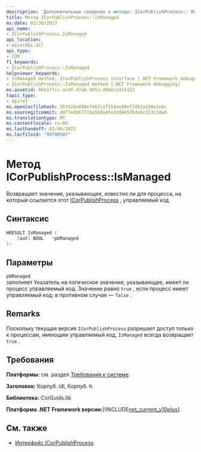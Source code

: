 ```yaml
---
description: 'Дополнительные сведения о методе: ICorPublishProcess:: Manage'
title: Метод ICorPublishProcess::IsManaged
ms.date: 03/30/2017
api_name:
- ICorPublishProcess.IsManaged
api_location:
- mscordbi.dll
api_type:
- COM
f1_keywords:
- ICorPublishProcess::IsManaged
helpviewer_keywords:
- IsManaged method, ICorPublishProcess interface [.NET Framework debugging]
- ICorPublishProcess::IsManaged method [.NET Framework debugging]
ms.assetid: 06b1f7cc-acdf-47a6-9d53-d9dec2424152
topic_type:
- apiref
ms.openlocfilehash: 55f620a896efd87c2f154ac68ef2db1a1b0a1ebc
ms.sourcegitcommit: ddf7edb67715a5b9a45e3dd44536dabc153c1de0
ms.translationtype: MT
ms.contentlocale: ru-RU
ms.lasthandoff: 02/06/2021
ms.locfileid: "99790507"
---
```

# <a name="icorpublishprocessismanaged-method"></a>Метод ICorPublishProcess::IsManaged

Возвращает значение, указывающее, известно ли для процесса, на который ссылается этот [ICorPublishProcess](icorpublishprocess-interface.md) , управляемый код.  
  
## <a name="syntax"></a>Синтаксис  
  
```cpp  
HRESULT IsManaged (  
    [out] BOOL   *pbManaged  
);  
```  
  
## <a name="parameters"></a>Параметры  

 `pbManaged`  
 заполняет Указатель на логическое значение, указывающее, имеет ли процесс управляемый код. Значение равно `true` , если процесс имеет управляемый код; в противном случае — `false` .  
  
## <a name="remarks"></a>Remarks  

 Поскольку текущая версия `ICorPublishProcess` разрешает доступ только к процессам, имеющим управляемый код, `IsManaged` всегда возвращает `true` .  
  
## <a name="requirements"></a>Требования  

 **Платформы:** см. раздел [Требования к системе](../../get-started/system-requirements.md).  
  
 **Заголовок:** Корпуб. idl, Корпуб. h  
  
 **Библиотека:** CorGuids.lib  
  
 **Платформа .NET Framework версии:**[!INCLUDE[net_current_v10plus](../../../../includes/net-current-v10plus-md.md)]  
  
## <a name="see-also"></a>См. также

- [Интерфейс ICorPublishProcess](icorpublishprocess-interface.md)
